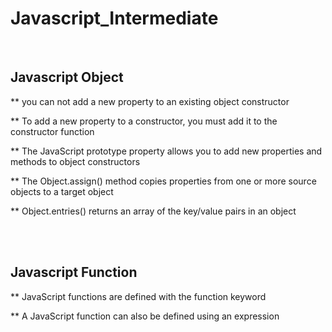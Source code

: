 # Javascript_Intermediate
<br><h2>Javascript Object</h2>
<p>**  you can not add a new property to an existing object constructor</p>
<p>** To add a new property to a constructor, you must add it to the constructor function</p>
<p>** The JavaScript prototype property allows you to add new properties and methods to object constructors</p>
<p>** The Object.assign() method copies properties from one or more source objects to a target object</p>
<p>** Object.entries() returns an array of the key/value pairs in an object</p>
<br><br>
<h2>Javascript Function </h2>
<p>** JavaScript functions are defined with the function keyword</p>
<p>** A JavaScript function can also be defined using an expression</p>
